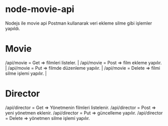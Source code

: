 # node-movie-api
Nodejs ile movie api Postman kullanarak veri ekleme silme gibi işlemler yapıldı.

# Movie
/api/movie = Get => filmleri listeler. |
/api/movie = Post => film ekleme yapılır. |
/api/movie = Put => filmde düzenleme yapılır. |
/api/movie = Delete => filmi silme işlemi yapılır. |

# Director
/api/director = Get => Yönetmenin filmleri listelenir.
/api/director = Post => yeni yönetmen eklenir.
/api/director = Put => güncelleme yapılır.
/api/director = Delete => yönetmen silme işlemi yapılır.